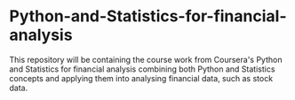 # Python-and-Statistics-for-financial-analysis
This repository will be containing the course work from Coursera's Python and Statistics for financial analysis combining both Python and Statistics concepts and applying them into analysing financial data, such as stock data. 
